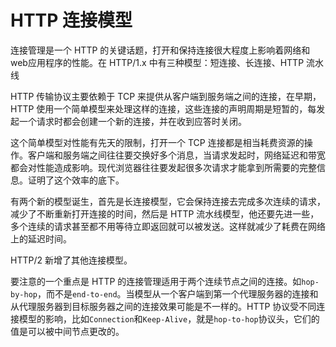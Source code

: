 # HTTP 连接模型

连接管理是一个 HTTP 的关键话题，打开和保持连接很大程度上影响着网络和web应用程序的性能。在 HTTP/1.x 中有三种模型：短连接、长连接、HTTP 流水线

HTTP 传输协议主要依赖于 TCP 来提供从客户端到服务端之间的连接，在早期，HTTP 使用一个简单模型来处理这样的连接，这些连接的声明周期是短暂的，每发起一个请求时都会创建一个新的连接，并在收到应答时关闭。

这个简单模型对性能有先天的限制，打开一个 TCP 连接都是相当耗费资源的操作。客户端和服务端之间往往要交换好多个消息，当请求发起时，网络延迟和带宽都会对性能造成影响。现代浏览器往往要发起很多次请求才能拿到所需要的完整信息。证明了这个效率的底下。

有两个新的模型诞生，首先是长连接模型，它会保持连接去完成多次连续的请求，减少了不断重新打开连接的时间，然后是 HTTP 流水线模型，他还要先进一些，多个连续的请求甚至都不用等待立即返回就可以被发送。这样就减少了耗费在网络上的延迟时间。

HTTP/2 新增了其他连接模型。

要注意的一个重点是 HTTP 的连接管理适用于两个连续节点之间的连接。如`hop-by-hop`，而不是`end-to-end`。当模型从一个客户端到第一个代理服务器的连接和从代理服务器到目标服务器之间的连接效果可能是不一样的。HTTP 协议受不同连接模型的影响，比如`Connection`和`Keep-Alive`，就是`hop-to-hop`协议头，它们的值是可以被中间节点更改的。

